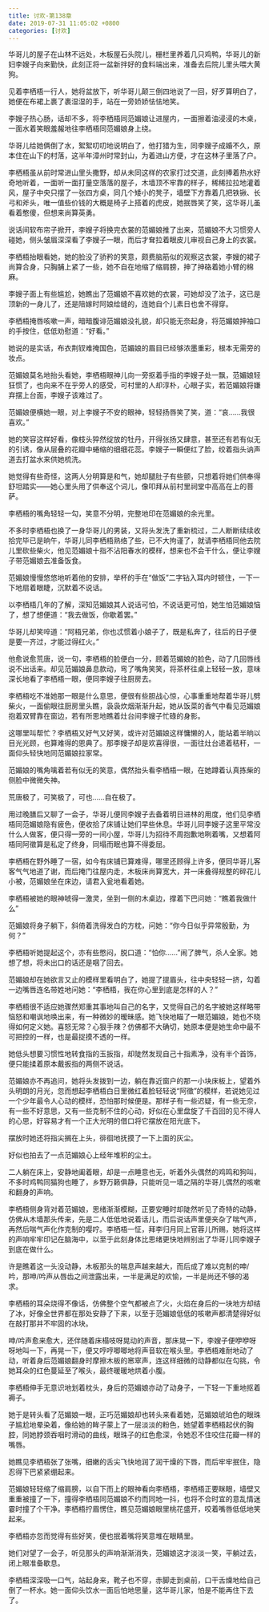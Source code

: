 ```yaml
---
title: 讨欢-第138章
date: 2019-07-31 11:05:02 +0800
categories: [讨欢]
---
```


华哥儿的屋子在山林不远处，木板屋石头院儿，栅栏里养着几只鸡鸭，华哥儿的新妇李嫂子向来勤快，此刻正将一盆新拌好的食料端出来，准备去后院儿里头喂大黄狗。

见着李栖梧一行人，她将盆放下，听华哥儿颠三倒四地说了一回，好歹算明白了，她便在布裙上裹了裹湿湿的手，站在一旁娇娇怯怯地笑。

李嫂子热心肠，话却不多，将李栖梧同范媚娘让进屋内，一面擦着油浸浸的木桌，一面水着笑眼羞赧地往李栖梧同范媚娘身上绕。

华哥儿给她俩倒了水，絮絮叨叨地说明白了，他打猎为生，同李嫂子成婚不久，原本住在山下的村落，这半年漳州时常封山，为着进山方便，才在这林子里落了户。

李栖梧虽从前时常进山里头撒野，却从未同这样的农家打过交道，此刻捧着热水好奇地听着，一面听一面打量空落落的屋子，木墙顶不牢靠的样子，稀稀拉拉地灌着风，屋子中央只摆了一张四方桌，同几个矮小的凳子，墙壁下方靠着几把铁锹、长弓和斧头，唯一值些价钱的大概是椅子上搭着的虎皮，她抿唇笑了笑，这华哥儿虽看着憨傻，但想来尚算英勇。

说话间软布帘子掀开，李嫂子将换完衣裳的范媚娘推了出来，范媚娘不大习惯旁人碰她，侧头皱眉深深看了李嫂子一眼，而后才耷拉着眼皮儿审视自己身上的衣裳。

李栖梧抬眼看她，她的脸没了骄矜的笑意，颇费脑筋似的观察这衣裳，李嫂的裙子尚算合身，只胸脯上紧了一些，她不自在地缩了缩肩膀，抻了抻硌着她小臂的棉麻。

李嫂子面上有些尴尬，她瞧出了范媚娘不喜欢她的衣裳，可她却没了法子，这已是顶新的一身儿了，还是陪嫁时阿娘给缝的，连她自个儿素日也舍不得穿。

李栖梧掩唇咳嗽一声，暗暗腹诽范媚娘没礼貌，却只能无奈起身，将范媚娘抻袖口的手按住，低低劝慰道：“好看。”

她说的是实话，布衣荆钗难掩国色，范媚娘的眉目已经够浓墨重彩，根本无需旁的妆点。

范媚娘莫名地抬头看她，李栖梧眼神儿向一旁抠着手指的李嫂子处一飘，范媚娘轻狂惯了，也向来不在乎旁人的感受，可村里的人却淳朴，心眼子实，若范媚娘将嫌弃摆上台面，李嫂子该难过了。

范媚娘便横她一眼，对上李嫂子不安的眼神，轻轻扬唇笑了笑，道：“哀……我很喜欢。”

她的笑容这样好看，像枝头猝然绽放的牡丹，开得张扬又肆意，甚至还有若有似无的引诱，像从层叠的花瓣中蜷缩的细细花蕊。李嫂子一瞬便红了脸，绞着指头讷声道去打盆水来供她梳洗。

她觉得有些奇怪，这两人分明算是和气，她却腿肚子有些颤，只想着将她们供奉得舒坦踏实——她心里头用了供奉这个词儿，像叩拜从前村里祠堂中高高在上的菩萨。

李栖梧的嘴角轻轻一勾，笑意不分明，完整地印在范媚娘的余光里。

不多时李栖梧也换了一身华哥儿的男装，又将头发洗了重新梳过，二人断断续续收拾完毕已是晌午，华哥儿同李栖梧熟络了些，已不大拘谨了，就请李栖梧同他去院儿里砍些柴火，他见范媚娘十指不沾阳春水的模样，想来也不会干什么，便让李嫂子带范媚娘去准备饭食。

范媚娘慢慢悠悠地听着他的安排，举杯的手在“做饭”二字钻入耳内时顿住，一下一下地扇着眼睫，沉默着不说话。

以李栖梧几年的了解，深知范媚娘其人说话可怕，不说话更可怕，她生怕范媚娘恼了，想了想便道：“我去做饭，你歇着罢。”

华哥儿却笑啐道：“阿梧兄弟，你也忒惯着小娘子了，既是私奔了，往后的日子便是要一齐过，才能过得红火。”

他愈说愈荒唐，说一句，李栖梧的脸便白一分，顾着范媚娘的脸色，动了几回唇线说不出话来。却见范媚娘鼻息款动，弯了嘴角笑笑，将茶杯往桌上轻轻一放，意味深长地看了李栖梧一眼，便同李嫂子往厨房去。

李栖梧吃不准她那一眼是什么意思，便很有些胆战心惊，心事重重地帮着华哥儿劈柴火，一面偷眼往厨房里头瞧，袅袅炊烟渐渐升起，她从饭菜的香气中看见范媚娘抱着双臂靠在窗边，若有所思地瞧着灶台间李嫂子忙碌的身影。

这哪里叫帮忙？李栖梧又好气又好笑，或许对范媚娘这样慵懒的人，能站着半晌以目光光顾，也算难得的恩典了。那李嫂子却是欢喜得很，一面往灶台递着秸秆，一面仰头轻快地同范媚娘拉家常。

范媚娘的嘴角噙着若有似无的笑意，偶然抬头看李栖梧一眼，在她蹲着认真拣柴的侧脸中微微失神。

荒唐极了，可笑极了，可也……自在极了。

用过晚膳后又聊了一会子，华哥儿便同李嫂子去备着明日进林的用度，他们见李栖梧同范媚娘隐有疲色，便收拾了床铺让她们早些休息。华哥儿同李嫂子这里平常没什么人做客，便只得一旁的一间小屋，华哥儿为招待不周抱歉地咧着嘴，又想着阿梧同阿徵算是私定了终身，同塌而眠也算不得委屈。

李栖梧在野外睡了一宿，如今有床铺已算难得，哪里还顾得上许多，便同华哥儿客客气气地道了谢，而后掩门往屋内走，木板床尚算宽大，并一床叠得规整的碎花儿小被，范媚娘坐在床边，请君入瓮地看着她。

李栖梧被她的眼神唬得一激灵，坐到一侧的木桌边，撑着下巴问她：“瞧着我做什么”

范媚娘将身子躺下，斜倚着洗得发白的方枕，问她：“你今日似乎异常殷勤，为何？”

李栖梧听她提起这个，亦有些憋闷，脱口道：“怕你……”闹了脾气，杀人全家。她想了想，将未出口的话还是咽了回去。

范媚娘却在她欲言又止的模样里看明白了，她提了提眉头，往中央轻轻一挤，勾着一边嘴唇连名带姓地问她：“李栖梧，我在你心里到底是怎样的人？”

李栖梧很不适应她骤然郑重其事地叫自己的名字，又觉得自己的名字被她这样略带恼怒和嘲讽地唤出来，有一种微妙的暧昧感。她飞快地瞄了一眼范媚娘，她也不晓得如何定义她。喜怒无常？心狠手辣？仿佛都不大确切，她原本便是她生命中最不可把控的一样，也是最捉摸不透的一样。

她低头想要习惯性地转食指的玉扳指，却陡然发现自己十指素净，没有半个首饰，便只能揉着原本戴扳指的两侧不说话。

范媚娘亦不再追问，她将头发拨到一边，躺在靠近窗户的那一小块床板上，望着外头明朗的月光，忽而想起李栖梧白日里微红着脸轻轻说“阿徵”的模样，若说她见过一个少年最令人心动的模样，恐怕那时候便是。那样子有一些迟疑，有一些无奈，有一些不好意思，又有一些克制不住的心动，好似在心里盘旋了千百回的见不得人的心思，好容易才有一个正大光明的借口将它摆放在阳光底下。

摆放时她还将指尖搁在上头，徘徊地抚摸了一下上面的灰尘。

好似也拍去了一点范媚娘心上经年堆积的尘土。

二人躺在床上，安静地阖着眼，却是一点睡意也无，听着外头偶然的鸡鸣和狗叫，不多时鸡鸭同猫狗也睡了，乡野万籁俱静，只能听见一墙之隔的华哥儿偶然的咳嗽和翻身的声响。

李栖梧侧身背对着范媚娘，思绪渐渐模糊，正要安睡时却陡然听见了奇特的动静，仿佛从木墙那头传来，先是二人低低地说着话儿，而后说话声里便夹杂了喘气声，再然后喘气声化作克制的嘤咛。李栖梧一怔，拜李归月同上官蓉儿所赐，她将这样的声响牢牢印记在脑海中，以至于此刻身体比思绪更快地辨别出了华哥儿同李嫂子到底在做什么。

许是瞧着这一头没动静，木板那头的喘息声越来越大，而后成了难以克制的呻/吟，那呻/吟声从唇齿之间泄露出来，一半是满足的欢愉，一半是尚还不够的渴求。

李栖梧的耳朵烧得不像话，仿佛整个空气都被点了火，火焰在身后的一块地方却结了冰，好像全世界都在那处安静了下来，以至于范媚娘低低的咳嗽声都清楚得好似在敲打那并不牢固的冰块。

呻/吟声愈来愈大，还伴随着床榻吱呀晃动的声音，那床晃一下，李嫂子便咿咿呀呀地叫一下，再晃一下，便又哼哼唧唧地将声音软在喉头里。李栖梧难耐地动了动，听着身后范媚娘翻身时摩擦木板的窸窣声，连这样细微的动静都似在勾挑，令她耳朵的红色蔓延至了喉头，最终暖暖地烘着小腹。

李栖梧伸手无意识地划着枕头，身后的范媚娘亦动了动身子，一下轻一下重地抠着褥子。

她于是转头看了范媚娘一眼，正巧范媚娘却也转头来看着她，范媚娘琥珀色的眼珠子尴尬地晕染着，像给她的眸子蒙上了一层淡淡的粉色，她望着李栖梧起伏的胸腔，同她脖颈吞咽时滑动的曲线，眼珠子的红色愈深，令她忍不住咬住花瓣一样的嘴唇。

她瞧见李栖梧张了张嘴，细嫩的舌尖飞快地润了润干燥的下唇，而后牢牢抿住，隐忍得下巴紧紧绷起来。

范媚娘轻轻缩了缩肩膀，以自下而上的眼神看向李栖梧，李栖梧正要眯眼，墙壁又重重被撞了一下，撞得李栖梧同范媚娘不约而同地一抖，也将不合时宜的意乱情迷霎时撞了个干净。李栖梧拧眉愣住，瞧见范媚娘眼里桃花盛开，咬着嘴唇低低地笑起来。

李栖梧亦忽而觉得有些好笑，便也抿着嘴将笑意堆在眼睛里。

她们对望了一会子，听见那头的声响渐渐消失，范媚娘这才淡淡一笑，平躺过去，闭上眼准备歇息。

李栖梧深深吸一口气，站起身来，靴子也不穿，赤脚走到桌前，口干舌燥地给自己倒了一杯水。她一面仰头饮水一面后怕地思量，这华哥儿家，怕是不能再住下去了。

